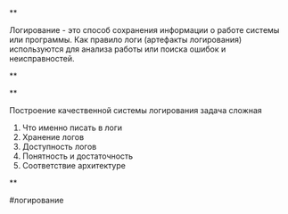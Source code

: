**

Логирование - это способ сохранения информации о работе системы или программы. Как правило логи (артефакты логирования) используются для анализа работы или поиска ошибок и неисправностей.

**

**

Построение качественной системы логирования задача сложная
  
1.  Что именно писать в логи
2.  Хранение логов  
3.  Доступность логов  
4.  Понятность и достаточность  
5.  Соответствие архитектуре   

**

#логирование 
